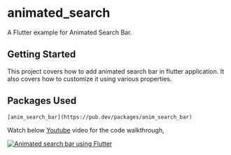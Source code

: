 # animated_search

A Flutter example for Animated Search Bar.

## Getting Started

This project covers how to add animated search bar in flutter application. It also covers how to customize it using various properties.


## Packages Used

	[anim_search_bar](https://pub.dev/packages/anim_search_bar)
	

Watch below [Youtube](https://www.youtube.com/watch?v=5h6NI4SuBvY) video for the code walkthrough,

[![Animated search bar using Flutter](https://img.youtube.com/vi/5h6NI4SuBvY/0.jpg)](https://www.youtube.com/watch?v=5h6NI4SuBvY)
